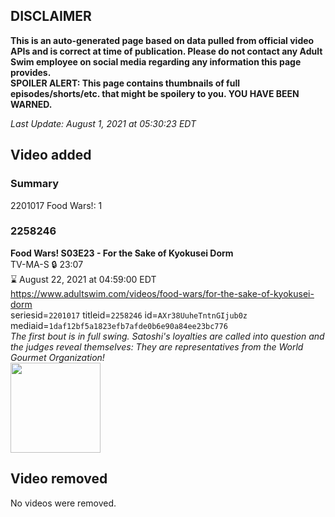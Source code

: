 ## DISCLAIMER
**This is an auto-generated page based on data pulled from official video APIs and is correct at time of publication. Please do not contact any Adult Swim employee on social media regarding any information this page provides.**  
**SPOILER ALERT: This page contains thumbnails of full episodes/shorts/etc. that might be spoilery to you. YOU HAVE BEEN WARNED.**  

_Last Update: August 1, 2021 at 05:30:23 EDT_
## Video added
### Summary
2201017 Food Wars!: 1  
### 2258246
**Food Wars! S03E23 - For the Sake of Kyokusei Dorm**  
TV-MA-S 🔒 23:07  
⌛ August 22, 2021 at 04:59:00 EDT  
https://www.adultswim.com/videos/food-wars/for-the-sake-of-kyokusei-dorm  
seriesid=`2201017` titleid=`2258246` id=`AXr38UuheTntnGIjub0z` mediaid=`1daf12bf5a1823efb7afde0b6e90a84ee23bc776`  
_The first bout is in full swing. Satoshi's loyalties are called into question and the judges reveal themselves: They are representatives from the World Gourmet Organization!_  
<a href="https://media.cdn.adultswim.com/uploads/20210730/thumbnails/2_21730113262-FoodWars_060_ForTheSakeOfKyokuseiDorm.png"><img src="https://media.cdn.adultswim.com/uploads/20210730/thumbnails/2_21730113262-FoodWars_060_ForTheSakeOfKyokuseiDorm.png" height="144px" /></a>
## Video removed
No videos were removed.  

